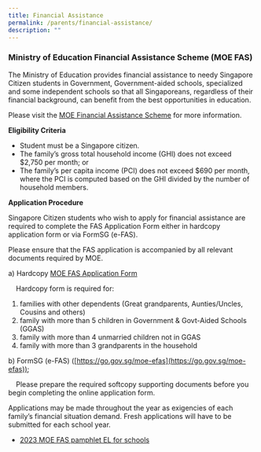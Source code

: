 ```yaml
---
title: Financial Assistance
permalink: /parents/financial-assistance/
description: ""
---
```

### Ministry of Education Financial Assistance Scheme (MOE FAS)

The Ministry of Education provides financial assistance to needy Singapore Citizen students in Government, Government-aided schools, specialized and some independent schools so that all Singaporeans, regardless of their financial background, can benefit from the best opportunities in education.

Please visit the [MOE Financial Assistance Scheme](https://www.moe.gov.sg/financial-matters/financial-assistance) for more information.

**Eligibility Criteria**

*   Student must be a Singapore citizen.
*   The family’s gross total household income (GHI) does not exceed $2,750 per month; or
*   The family’s per capita income (PCI) does not exceed $690 per month, where the PCI is computed based on the GHI divided by the number of household members.

**Application Procedure**

Singapore Citizen students who wish to apply for financial assistance are required to complete the FAS Application Form either in hardcopy application form or via FormSG (e-FAS).

Please ensure that the FAS application is accompanied by all relevant documents required by MOE.

a) Hardcopy [MOE FAS Application Form](https://bukitmerahsec.moe.edu.sg/wp-content/uploads/2022/10/2023-MOE-FAS-Application-Form-BMSS-1.pdf)

    Hardcopy form is required for:

1.  families with other dependents (Great grandparents, Aunties/Uncles, Cousins and others)
2.  family with more than 5 children in Government & Govt-Aided Schools (GGAS)
3.  family with more than 4 unmarried children not in GGAS
4.  family with more than 3 grandparents in the household

b) FormSG (e-FAS) ([https://go.gov.sg/moe-efas](https://go.gov.sg/moe-efas));

    Please prepare the required softcopy supporting documents before you begin completing the online application form. 

Applications may be made throughout the year as exigencies of each family’s financial situation demand. Fresh applications will have to be submitted for each school year.

*   [2023 MOE FAS pamphlet EL for schools](/files/2023-MOE-FAS-pamphlet-EL-for-schools.pdf)